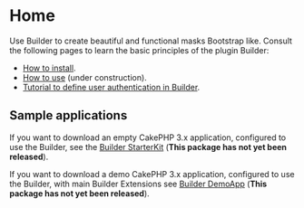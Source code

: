# Home
Use Builder to create beautiful and functional masks Bootstrap like.
Consult the following pages to learn the basic principles of the plugin Builder:
* [How to install](https://github.com/aoliverio/builder/wiki/How-to-install).
* [How to use](https://github.com/aoliverio/builder/wiki/How-to-use) (under construction).
* [Tutorial to define user authentication in Builder](https://github.com/aoliverio/builder/wiki/Tutorial:-user-authentication).

## Sample applications
If you want to download an empty CakePHP 3.x application, configured to use the Builder, see the [Builder StarterKit](https://github.com/aoliverio/builder-starterkit) (**This package has not yet been released**).

If you want to download a demo CakePHP 3.x application, configured to use the Builder, with main Builder Extensions see [Builder DemoApp](https://github.com/aoliverio/builder-demoapp) (**This package has not yet been released**).
